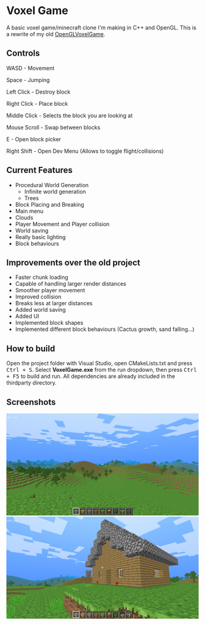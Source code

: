 # Voxel Game

A basic voxel game/minecraft clone I'm making in C++ and OpenGL.
This is a rewrite of my old [OpenGLVoxelGame](https://github.com/Werlog/OpenGLVoxelGame).

## Controls

WASD - Movement

Space - Jumping

Left Click - Destroy block

Right Click - Place block

Middle Click - Selects the block you are looking at

Mouse Scroll - Swap between blocks

E - Open block picker

Right Shift - Open Dev Menu (Allows to toggle flight/collisions)

## Current Features

- Procedural World Generation
	- Infinite world generation
	- Trees
- Block Placing and Breaking
- Main menu
- Clouds
- Player Movement and Player collision
- World saving
- Really basic lighting
- Block behaviours

## Improvements over the old project

- Faster chunk loading
- Capable of handling larger render distances
- Smoother player movement
- Improved collision
- Breaks less at larger distances
- Added world saving
- Added UI
- Implemented block shapes
- Implemented different block behaviours (Cactus growth, sand falling...)

## How to build
Open the project folder with Visual Studio, open CMakeLists.txt and press <kbd>Ctrl + S</kbd>.
Select **VoxelGame.exe** from the run dropdown, then press <kbd>Ctrl + F5</kbd> to build and run.
All dependencies are already included in the thirdparty directory.

## Screenshots

![In-Game Screenshot](https://github.com/Werlog/VoxelGame/blob/26fe21f114588a4fab7d7a0ccacbd440b36a344c/screenshots/1.JPG)
![In-Game Screenshot](https://github.com/Werlog/VoxelGame/blob/93ca00b3d05b9a59887b4861eea7c5de67f61740/screenshots/2.png)
